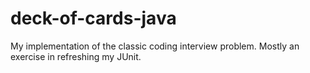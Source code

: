 # deck-of-cards-java

My implementation of the classic coding interview problem. Mostly an exercise in refreshing my JUnit.

